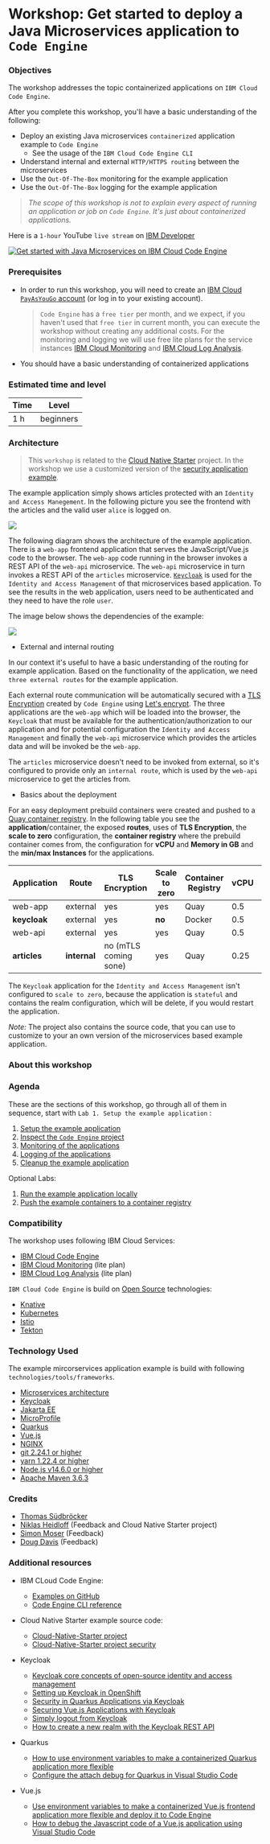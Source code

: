 # Workshop: Get started to deploy a Java Microservices application to `Code Engine`

### Objectives

The workshop addresses the topic containerized applications on `IBM Cloud Code Engine`.

After you complete this workshop, you'll have a basic understanding of the following:

  * Deploy an existing Java microservices `containerized` application example to `Code Engine`
      * See the usage of the `IBM Cloud Code Engine CLI`
  * Understand internal and external `HTTP/HTTPS routing` between the microservices
  * Use the `Out-Of-The-Box` monitoring for the example application
  * Use the `Out-Of-The-Box` logging for the example application

> _The scope of this workshop is not to explain every aspect of running an application or job on `Code Engine`. It's just about containerized applications._

Here is a `1-hour` YouTube `live stream` on [IBM Developer](https://www.youtube.com/channel/UCUm6InQvGI9-6vo1teGWINA)

[![Get started with Java Microservices on IBM Cloud Code Engine](https://img.youtube.com/vi/x67_tD4APeQ/0.jpg)](https://www.youtube.com/watch?v=x67_tD4APeQ "Click play on youtube")

### Prerequisites

* In order to run this workshop, you will need to create an [IBM Cloud `PayAsYouGo` account](https://ibm.biz/BdfXAn) (or log in to your existing account).

  > `Code Engine` has a `free tier` per month, and we expect, if you haven't used that `free tier` in current month, you can execute the workshop without creating any additional costs. For the monitoring and logging we will use free lite plans for the service instances [IBM Cloud Monitoring](https://cloud.ibm.com/docs/monitoring?topic=monitoring-getting-started#getting-started) and 
 [IBM Cloud Log Analysis](https://cloud.ibm.com/docs/log-analysis?topic=log-analysis-getting-started#getting-started).

* You should have a basic understanding of containerized applications

### Estimated time and level

  |  Time | Level  |
  | - | - |
  | 1 h | beginners |

### Architecture

> This `workshop` is related to the [Cloud Native Starter](https://github.com/ibm/cloud-native-starter) project. In the workshop we use a customized version of the [security application example](https://developer.ibm.com/languages/java/tutorials/secure-your-java-microservices-application-workshop/). 

The example application simply shows articles protected with an `Identity and Access Manegement`.
In the following picture you see the frontend with the articles and the valid user `alice` is logged on.

![](images/cns-ce-example-application-00.png)

The following diagram shows the architecture of the example application. There is a `web-app` frontend application that serves the JavaScript/Vue.js code to the browser. The `web-app` code running in the browser invokes a REST API of the `web-api` microservice. The `web-api` microservice in turn invokes a REST API of the `articles` microservice. [`Keycloak`](https://www.keycloak.org/) is used for the `Identity and Access Management` of that microservices based application. To see the results in the web application, users need to be authenticated and they need to have the role `user`.

The image below shows the dependencies of the example:

![](images/cns-ce-architecture.png)

* External and internal routing

In our context it's useful to have a basic understanding of the routing for example application. Based on the functionality of the application, we need `three external routes` for the example application.

Each external route communication will be automatically secured with a [TLS Encryption](https://en.wikipedia.org/wiki/Transport_Layer_Security) created by `Code Engine` using [Let's encrypt](https://letsencrypt.org/). The three applications are the `web-app` which will be loaded into the browser, the `Keycloak` that must be available for the authentication/authorization to our application and for potential configuration the `Identity and Access Management` and finally the `web-api` microservice which provides the articles data and will be invoked be the `web-app`.

The `articles` microservice doesn't need to be invoked from external, so it's configured to provide only an `internal route`, which is used by the  `web-api` microservice to get the articles from.

* Basics about the deployment

For an easy deployment prebuild containers were created and pushed to a [Quay container registry](https://quay.io/user/tsuedbroecker).
In the following table you see the **application**/container, the exposed **routes**, uses of **TLS Encryption**, the **scale to zero** configuration, the **container registry** where the prebuild container comes from, the configuration for **vCPU** and **Memory in GB** and the **min/max Instances** for the applications.

| **Application** | **Route** | **TLS Encryption** | **Scale to zero** | **Container Registry** | **vCPU** | **Memory** | **min Instances** | **max Instances** |
| --- | --- | --- | --- |  --- | --- |  --- | --- | --- |
| web-app | external | yes |yes | Quay | 0.5 | 1 GB | 0 | 1 |
| **keycloak** | external | yes | **no** | Docker | 0.5 | 1 GB | 1 | 1 |
| web-api  | external | yes | yes | Quay | 0.5 | 1 GB | 0 | 1 |
| **articles** | **internal** | no (mTLS coming sone) | yes | Quay | 0.25 | 0.5G GB | 0 | 1 |

The `Keycloak` application for the `Identity and Access Management` isn't configured to `scale to zero`, because the application is `stateful` and contains the realm configuration, which will be delete, if you would restart the application.

_Note:_ The project also contains the source code, that you can use to customize to your an own version of the microservices based example application.

### About this workshop

<!-- The introductory page of the workshop is broken down into the following sections:

* [Agenda](#agenda)
* [Compatibility](#compatibility)
* [Technology Used](#technology-used)
* [Credits](#credits)
* [What`s next?](#whats-next?) -->

### Agenda

These are the sections of this workshop, go through all of them in sequence, start with `Lab 1. Setup the example application` :

 1. [Setup the example application](./setup-example.md)
 2. [Inspect the `Code Engine` project](./inspect-the-project.md)
 3. [Monitoring of the applications](./monitoring.md)
 4. [Logging of the applications](./logging.md)
 5. [Cleanup the example application](./cleanup-example.md)

Optional Labs: 
 
 1. [Run the example application locally](./run-application-locally.md)
 2. [Push the example containers to a container registry](./push-to-container-registry.md)

### Compatibility

The workshop uses following IBM Cloud Services:

 * [IBM Cloud Code Engine](https://cloud.ibm.com/docs/codeengine?topic=codeengine-about)
 * [IBM Cloud Monitoring](https://cloud.ibm.com/docs/monitoring?topic=monitoring-getting-started#getting-started) (lite plan)
 * [IBM Cloud Log Analysis](https://cloud.ibm.com/docs/log-analysis?topic=log-analysis-getting-started#getting-started) (lite plan)

`IBM Cloud Code Engine` is build on [Open Source](https://en.wikipedia.org/wiki/Open_source) technologies:

  * [Knative](https://knative.dev/)
  * [Kubernetes](https://knative.dev/)
  * [Istio](https://istio.io/)
  * [Tekton](https://tekton.dev/)
        
### Technology Used

The example mircorservices application example is build with following `technologies/tools/frameworks`.

  * [Microservices architecture](https://en.wikipedia.org/wiki/Microservices)
  * [Keycloak](https://www.keycloak.org)
  * [Jakarta EE](https://jakarta.ee/)
  * [MicroProfile](https://microprofile.io/)
  * [Quarkus](https://quarkus.io/ingress)
  * [Vue.js](https://vuejs.org/)
  * [NGINX](https://www.nginx.com/)
  * [git 2.24.1 or higher](https://git-scm.com/book/en/v2/Getting-Started-Installing-Git)
  * [yarn 1.22.4 or higher](https://yarnpkg.com)
  * [Node.js v14.6.0 or higher](https://nodejs.org/en/)
  * [Apache Maven 3.6.3](https://maven.apache.org/ref/3.6.3/maven-embedder/cli.html)

### Credits

  * [Thomas Südbröcker](https://twitter.com/tsuedbroecker)
  * [Niklas Heidloff](https://twitter.com/nheidloff) (Feedback and Cloud Native Starter project)
  * [Simon Moser](https://twitter.com/mosersd) (Feedback)
  * [Doug Davis](https://twitter.com/duginabox) (Feedback)

### Additional resources

  * IBM CLoud Code Engine:

       * [Examples on GitHub](https://github.com/IBM/CodeEngine)
       * [Code Engine CLI reference](https://cloud.ibm.com/docs/codeengine?topic=codeengine-cli)

  * Cloud Native Starter example source code:

       * [Cloud-Native-Starter project](https://github.com/IBM/cloud-native-starter)
       * [Cloud-Native-Starter project security](https://github.com/IBM/cloud-native-starter/security)

  * Keycloak

       * [Keycloak core concepts of open-source identity and access management](https://developers.redhat.com/blog/2019/12/11/keycloak-core-concepts-of-open-source-identity-and-access-management/)
       * [Setting up Keycloak in OpenShift](http://heidloff.net/article/setting-up-keycloak-openshift/)
       * [Security in Quarkus Applications via Keycloak](http://heidloff.net/article/security-quarkus-applications-keycloak/)
       * [Securing Vue.js Applications with Keycloak](http://heidloff.net/article/securing-vue-js-applications-keycloak/)
       * [Simply logout from Keycloak](https://suedbroecker.net/2021/05/18/simply-logout-from-keycloak/)
       * [How to create a new realm with the Keycloak REST API](https://suedbroecker.net/2020/08/04/how-to-create-a-new-realm-with-the-keycloak-rest-api/)
       
  * Quarkus

       * [How to use environment variables to make a containerized Quarkus application more flexible](https://suedbroecker.net/2021/05/31/how-to-use-environment-variables-to-make-a-containerized-quarkus-application-more-flexible/)
       * [Configure the attach debug for Quarkus in Visual Studio Code](https://suedbroecker.net/2021/04/29/configure-the-attach-debug-for-quarkus-in-visual-studio-code/)

  * Vue.js
  
       * [Use environment variables to make a containerized Vue.js frontend application more flexible and deploy it to Code Engine](https://suedbroecker.net/2021/06/07/use-environment-variables-to-make-a-containerized-vue-js-frontend-application-more-flexible-and-deploy-it-to-code-engine/)
       * [How to debug the Javascript code of a Vue.js application using Visual Studio Code](https://suedbroecker.net/2021/05/17/how-to-debug-a-javascript-code-of-a-vue-js-application-using-visual-studio-code/)




